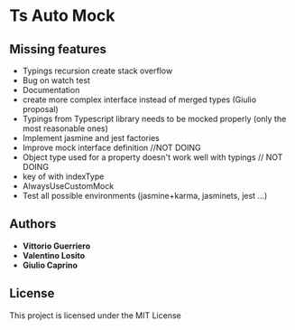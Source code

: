 # Ts Auto Mock


## Missing features

* Typings recursion create stack overflow
* Bug on watch test
* Documentation
* create more complex interface instead of merged types (Giulio proposal)
* Typings from Typescript library needs to be mocked properly (only the most reasonable ones)
* Implement jasmine and jest factories
* Improve mock interface definition //NOT DOING
* Object type used for a property doesn't work well with typings // NOT DOING
* key of with indexType
* AlwaysUseCustomMock
* Test all possible environments (jasmine+karma, jasminets, jest ...)

## Authors

* **Vittorio Guerriero**
* **Valentino Losito**
* **Giulio Caprino** 

## License

This project is licensed under the MIT License
